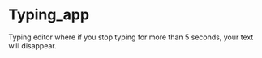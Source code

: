 # Typing_app
Typing editor where if you stop typing for more than 5 seconds, your text will disappear.
